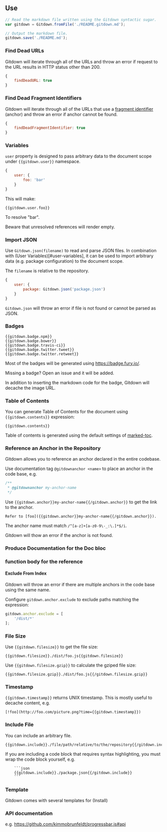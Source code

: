 ## Use

```js
// Read the markdown file written using the Gitdown syntactic sugar.
var gitdown = Gitdown.fromFile('./README.gitdown.md');

// Output the markdown file.
gitdown.save('./README.md');
```

### Find Dead URLs

Gitdown will iterate through all of the URLs and throw an error if request to the URL results in HTTP status other than 200.

```js
{
    findDeadURL: true
}
```

### Find Dead Fragment Identifiers

Gitdown will iterate through all of the URLs that use a [fragment identifier](http://www.w3.org/html/wg/drafts/html/master/browsers.html#scroll-to-fragid) (anchor) and throw an error if anchor cannot be found.

```js
{
    findDeadFragmentIdentifier: true
}
```

### Variables

`user` property is designed to pass arbitrary data to the document scope under `{{gitdown.user}}` namespace.

```js
{
    user: {
        foo: 'bar'
    }
}
```

This will make:

```Handlebars
{{gitdown.user.foo}}
```

To resolve "bar".

Beware that unresolved references will render empty.

### Import JSON

Use `Gitdown.json(filename)` to read and parse JSON files. In combination with (User Variables)[#user-variables], it can be used to import arbitrary data (e.g. package configuration) to the document scope.

The `filename` is relative to the repository.

```js
{
    user: {
        package: Gitdown.json('package.json')
    }
}
```

`Gitdown.json` will throw an error if file is not found or cannot be parsed as JSON.













### Badges

```Handlebars
{{gitdown.badge.npm}}
{{gitdown.badge.bower}}
{{gitdown.badge.travis-ci}}
{{gitdown.badge.twitter.tweet}}
{{gitdown.badge.twitter.retweet}}
```

Most of the badges will be generated using https://badge.fury.io/.

Missing a badge? Open an issue and it will be added.

In addition to inserting the markdown code for the badge, Gitdown will decache the image URL.

### Table of Contents

You can generate Table of Contents for the document using `{{gitdown.contents}}` expression:

```Handlebars
{{gitdown.contents}}
```

Table of contents is generated using the default settings of [marked-toc](https://github.com/jonschlinkert/marked-toc).

### Reference an Anchor in the Repository

Gitdown allows you to reference an anchor declared in the entire codebase.

Use documentation tag `@gitdownanchor <name>` to place an anchor in the code base, e.g.

```js
/**
 * @gitdownanchor my-anchor-name
 */
```

Use `{{gitdown.anchor}}my-anchor-name{{/gitdown.anchor}}` to get the link to the anchor.

```
Refer to [foo]({{gitdown.anchor}}my-anchor-name{{/gitdown.anchor}}).
```

The anchor name must match `/^[a-z]+[a-z0-9\-_:\.]*$/i`.

Gitdown will thow an error if the anchor is not found.

### Produce Documentation for the Doc bloc

### function body for the reference

#### Exclude From Index

Gitdown will throw an error if there are multiple anchors in the code base using the same name.

Configure `gitdown.anchor.exclude` to exclude paths matching the expression:

```js
gitdown.anchor.exclude = [
    '/dist/*'
];
```

### File Size

Use `{{gitdown.filesize}}` to get the file size:

```Handlebars
{{gitdown.filesize}}./dist/foo.js{{gitdown.filesize}}
```

Use `{{gitdown.filesize.gzip}}` to calculate the gziped file size:

```Handlebars
{{gitdown.filesize.gzip}}./dist/foo.js{{/gitdown.filesize.gzip}}
```

### Timestamp

`{{gitdown.timestamp}}` returns UNIX timestamp. This is mostly useful to decache content, e.g.

```Handlebars
[!foo](http://foo.com/picture.png?time={{gitdown.timestamp}})
```

### Include File

You can include an arbitrary file.

```Handlebars
{{gitdown.include}}./file/path/relative/to/the/repository{{/gitdown.include}}
```

If you are including a code block that requires syntax highlighting, you must wrap the code block yourself, e.g.


```Handlebars
    ```json
    {{gitdown.include}}./package.json{{/gitdown.include}}
    ```
```

### Template

Gitdown comes with several templates for (Install)


### API documentation

e.g. https://github.com/kimmobrunfeldt/progressbar.js#api